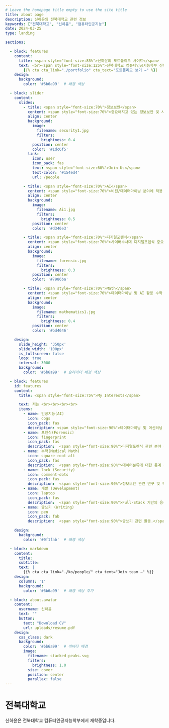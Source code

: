 ```yaml
---
# Leave the homepage title empty to use the site title
title: about page
description: 신하윤의 전북대학교 관련 정보
keywords: ["전북대학교", "신하윤", "컴퓨터인공지능"]
date: 2024-03-25
type: landing

sections:

  - block: features
    content:
      title: <span style="font-size:85%">신하윤의 포트폴리오 사이트</span>
      text: <br><span style="font-size:125%">전북대학교 컴퓨터인공지능학부 신하윤의 포트폴리오 페이지에 오신 것을 환영합니다.</span> <br><br>
        {{% cta cta_link="./portfolio" cta_text="포트폴리오 보기 →" %}}
    design:
      background:
        color: '#6b6a99'  # 배경 색상

  - block: slider
    content:
      slides:
        - title: <span style="font-size:70%">정보보안</span>
          content: <span style="font-size:70%">중요해지고 있는 정보보안 및 사이버 보안</span>
          align: center
          background:
            image:
              filename: security1.jpg
              filters:
                brightness: 0.4
            position: center
            color: '#1dc6f5'
          link:
            icon: user
            icon_pack: fas
            text: <span style="font-size:60%">Join Us</span>
            text-color: '#154ed4'
            url: /people

        - title: <span style="font-size:70%">AI</span>
          content: <span style="font-size:70%">비전/데이터마이닝 분야에 적용 가능한 AI 기술 개발<span style="font-size:70%">
          align: center
          background:
            image:
              filename: Ai1.jpg
              filters:
                brightness: 0.5
            position: center
            color: '#d346e3'

        - title: <span style="font-size:70%">디지털포렌식</span>
          content: <span style="font-size:70%">사이버수사대 디지털포렌식 중요도 증가</span>
          align: center
          background:
            image:
              filename: forensic.jpg
              filters:
                brightness: 0.3
            position: center
            color: '#7986ba'

        - title: <span style="font-size:70%">Math</span>
          content: <span style="font-size:70%">데이터마이닝 및 AI 활용 수학 연구</span>
          align: center
          background:
            image:
              filename: mathematics1.jpg
              filters:
                brightness: 0.4
            position: center
            color: '#bd4646'

    design:
      slide_height: '350px'
      slide_width: '100px'
      is_fullscreen: false
      loop: true
      interval: 3000
      background:
        color: '#6b6a99'  # 슬라이더 배경 색상

  - block: features
    id: features
    content:
      title: <span style="font-size:75%">My Interests</span>

      text: 저는 <br><br><br><br>
      items:
        - name: 인공지능(AI)
          icon: cogs
          icon_pack: fas
          description: <span style="font-size:90%">데이터마이닝 및 머신러닝 AI 기술 적용.</span><br><br>
        - name: 포렌식(Forensic)
          icon: fingerprint
          icon_pack: fas
          description:  <span style="font-size:90%">디지털포렌식 관련 분야 응용</span><br><br>
        - name: 수학(Medical Math)
          icon: square-root-alt
          icon_pack: fas
          description:  <span style="font-size:90%">데이터분류에 대한 통계 분석 모델링 관련 연구 수행.</span><br><br>
        - name: lock (Security)
          icon: comment-dots
          icon_pack: fas
          description:  <span style="font-size:90%">정보보안 관련 연구 및 학습.</span><br><br>
        - name: 개발 (Development)
          icon: laptop
          icon_pack: fas
          description:  <span style="font-size:90%">Full-Stack 기반의 응용 어플리케이션 개발.</span><br><br>
        - name: 글쓰기 (Writing)
          icon: pen
          icon_pack: fab
          description:  <span style="font-size:90%">글쓰기 관련 활동.</span><br><br>

    design:
      background:
        color: '#0f1fab'  # 배경 색상

  - block: markdown
    content:
      title:
      subtitle:
      text: |
        {{% cta cta_link="./ko/people/" cta_text="Join team →" %}}
    design:
      columns: '1'
      background:
        color: '#6b6a99'  # 배경 색상 추가

  - block: about.avatar
    content:
      username: 신하윤
      text: ""
      button:
        text: "Download CV"
        url: uploads/resume.pdf
    design:
      css_class: dark
      background:
        color: '#6b6a99'  # 아바타 배경
        image:
          filename: stacked-peaks.svg
          filters:
            brightness: 1.0
          size: cover
          position: center
          parallax: false
---
```

# 전북대학교
신하윤은 전북대학교 컴퓨터인공지능학부에서 재학중입니다.
